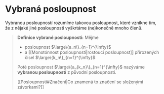 # Vybraná posloupnost
Vybranou posloupností rozumíme takovou posloupnost, které vznikne tím, že z nějaké jiné posloupnosti vyškrtáme (ne)konečně mnoho členů.

>**Definice vybrané posloupnosti:**
>Mějme
>- posloupnost $\large\{a_n\}_{n=1}^{\infty}$
>- a [[Monotónnost posloupnosti|rostoucí posloupnost]] přirozených čísel $\large\{k_n\}_{n=1}^{\infty}$
>
> Poté posloupnost $\large\{a_{k_n}\}_{n=1}^{\infty}$ nazýváme **vybranou posloupností** z původní posloupnosti.
> 
> [[Posloupnosti#Značení|Co znamená to značení se složenými závorkami?]]

